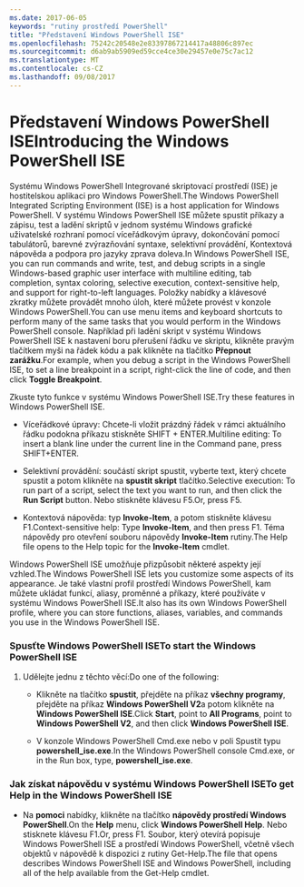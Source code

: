 ```yaml
---
ms.date: 2017-06-05
keywords: "rutiny prostředí PowerShell"
title: "Představení Windows PowerShell ISE"
ms.openlocfilehash: 75242c20548e2e83397867214417a48806c897ec
ms.sourcegitcommit: d6ab9ab5909ed59cce4ce30e29457e0e75c7ac12
ms.translationtype: MT
ms.contentlocale: cs-CZ
ms.lasthandoff: 09/08/2017
---
```

# <a name="introducing-the-windows-powershell-ise"></a><span data-ttu-id="3c101-103">Představení Windows PowerShell ISE</span><span class="sxs-lookup"><span data-stu-id="3c101-103">Introducing the Windows PowerShell ISE</span></span>
<span data-ttu-id="3c101-104">Systému Windows PowerShell Integrované skriptovací prostředí (ISE) je hostitelskou aplikaci pro Windows PowerShell.</span><span class="sxs-lookup"><span data-stu-id="3c101-104">The Windows PowerShell Integrated Scripting Environment (ISE) is a host application for Windows PowerShell.</span></span> <span data-ttu-id="3c101-105">V systému Windows PowerShell ISE můžete spustit příkazy a zápisu, test a ladění skriptů v jednom systému Windows grafické uživatelské rozhraní pomocí víceřádkovým úpravy, dokončování pomocí tabulátorů, barevné zvýrazňování syntaxe, selektivní provádění, Kontextová nápověda a podpora pro jazyky zprava doleva.</span><span class="sxs-lookup"><span data-stu-id="3c101-105">In Windows PowerShell ISE, you can run commands and write, test, and debug scripts in a single Windows-based graphic user interface with multiline editing, tab completion, syntax coloring, selective execution, context-sensitive help, and support for right-to-left languages.</span></span>
<span data-ttu-id="3c101-106">Položky nabídky a klávesové zkratky můžete provádět mnoho úloh, které můžete provést v konzole Windows PowerShell.</span><span class="sxs-lookup"><span data-stu-id="3c101-106">You can use menu items and keyboard shortcuts to perform many of the same tasks that you would perform in the Windows PowerShell console.</span></span>  <span data-ttu-id="3c101-107">Například při ladění skript v systému Windows PowerShell ISE k nastavení boru přerušení řádku ve skriptu, klikněte pravým tlačítkem myši na řádek kódu a pak klikněte na tlačítko **Přepnout zarážku**.</span><span class="sxs-lookup"><span data-stu-id="3c101-107">For example, when you debug a script in the Windows PowerShell ISE, to set a line breakpoint in a script, right-click the line of code, and then click **Toggle Breakpoint**.</span></span>

<span data-ttu-id="3c101-108">Zkuste tyto funkce v systému Windows PowerShell ISE.</span><span class="sxs-lookup"><span data-stu-id="3c101-108">Try these features in Windows PowerShell ISE.</span></span>

- <span data-ttu-id="3c101-109">Víceřádkové úpravy: Chcete-li vložit prázdný řádek v rámci aktuálního řádku podokna příkazu stiskněte SHIFT + ENTER.</span><span class="sxs-lookup"><span data-stu-id="3c101-109">Multiline editing: To insert a blank line under the current line in the Command pane, press SHIFT+ENTER.</span></span>

- <span data-ttu-id="3c101-110">Selektivní provádění: součástí skript spustit, vyberte text, který chcete spustit a potom klikněte na **spustit skript** tlačítko.</span><span class="sxs-lookup"><span data-stu-id="3c101-110">Selective execution: To run part of a script, select the text you want to run, and then click the **Run Script** button.</span></span> <span data-ttu-id="3c101-111">Nebo stiskněte klávesu F5.</span><span class="sxs-lookup"><span data-stu-id="3c101-111">Or, press F5.</span></span>

- <span data-ttu-id="3c101-112">Kontextová nápověda: typ **Invoke-Item**, a potom stiskněte klávesu F1.</span><span class="sxs-lookup"><span data-stu-id="3c101-112">Context-sensitive help: Type **Invoke-Item**, and then press F1.</span></span> <span data-ttu-id="3c101-113">Téma nápovědy pro otevření souboru nápovědy **Invoke-Item** rutiny.</span><span class="sxs-lookup"><span data-stu-id="3c101-113">The Help file opens to the Help topic for the **Invoke-Item** cmdlet.</span></span>

<span data-ttu-id="3c101-114">Windows PowerShell ISE umožňuje přizpůsobit některé aspekty její vzhled.</span><span class="sxs-lookup"><span data-stu-id="3c101-114">The Windows PowerShell ISE lets you customize some aspects of its appearance.</span></span> <span data-ttu-id="3c101-115">Je také vlastní profil prostředí Windows PowerShell, kam můžete ukládat funkcí, aliasy, proměnné a příkazy, které používáte v systému Windows PowerShell ISE.</span><span class="sxs-lookup"><span data-stu-id="3c101-115">It also has its own Windows PowerShell profile, where you can store functions, aliases, variables, and commands you use in the Windows PowerShell ISE.</span></span>

### <a name="to-start-the-windows-powershell-ise"></a><span data-ttu-id="3c101-116">Spusťte Windows PowerShell ISE</span><span class="sxs-lookup"><span data-stu-id="3c101-116">To start the Windows PowerShell ISE</span></span>

1. <span data-ttu-id="3c101-117">Udělejte jednu z těchto věcí:</span><span class="sxs-lookup"><span data-stu-id="3c101-117">Do one of the following:</span></span>

    -   <span data-ttu-id="3c101-118">Klikněte na tlačítko **spustit**, přejděte na příkaz **všechny programy**, přejděte na příkaz **Windows PowerShell V2**a potom klikněte na **Windows PowerShell ISE**.</span><span class="sxs-lookup"><span data-stu-id="3c101-118">Click **Start**, point to **All Programs**, point to **Windows PowerShell V2**, and then click **Windows PowerShell ISE**.</span></span>

    -   <span data-ttu-id="3c101-119">V konzole Windows PowerShell Cmd.exe nebo v poli Spustit typu **powershell_ise.exe**.</span><span class="sxs-lookup"><span data-stu-id="3c101-119">In the Windows PowerShell console Cmd.exe, or in the Run box, type, **powershell_ise.exe**.</span></span>

### <a name="to-get-help-in-the-windows-powershell-ise"></a><span data-ttu-id="3c101-120">Jak získat nápovědu v systému Windows PowerShell ISE</span><span class="sxs-lookup"><span data-stu-id="3c101-120">To get Help in the Windows PowerShell ISE</span></span>

- <span data-ttu-id="3c101-121">Na **pomoci** nabídky, klikněte na tlačítko **nápovědy prostředí Windows PowerShell**.</span><span class="sxs-lookup"><span data-stu-id="3c101-121">On the **Help** menu, click **Windows PowerShell Help**.</span></span> <span data-ttu-id="3c101-122">Nebo stisknete klávesu F1.</span><span class="sxs-lookup"><span data-stu-id="3c101-122">Or, press F1.</span></span> <span data-ttu-id="3c101-123">Soubor, který otevírá popisuje Windows PowerShell ISE a prostředí Windows PowerShell, včetně všech objektů v nápovědě k dispozici z rutiny Get-Help.</span><span class="sxs-lookup"><span data-stu-id="3c101-123">The file that opens describes Windows PowerShell ISE and Windows PowerShell, including all of the help available from the Get-Help cmdlet.</span></span>

